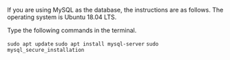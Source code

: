 If you are using MySQL as the database, the instructions are as follows. The operating system is Ubuntu 18.04 LTS.

Type the following commands in the terminal.


`sudo apt update`
`sudo apt install mysql-server`
`sudo mysql_secure_installation`